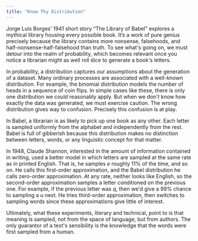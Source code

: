 ```yaml
---
title: "Know Thy Distribution"
---
```


Jorge Luis Borges’ 1941 short story “The Library of Babel” explores a mythical library housing every possible book. It’s a work of pure genius precisely because the library contains more nonsense, falsehoods, and half-nonsense-half-falsehood than truth. To see what's going on, we must detour into the realm of probability, which becomes relevant once you notice a librarian might as well roll dice to generate a book's letters.

In probability, a distribution captures our assumptions about the generation of a dataset. Many ordinary processes are associated with a well-known distribution. For example, the binomial distribution models the number of heads in a sequence of coin flips. In simple cases like these, there is only one distribution we could reasonably apply. But when we don't know how exactly the data was generated, we must exercise caution. The wrong distribution gives way to confusion. Precisely this confusion is at play.

In Babel, a librarian is as likely to pick up one book as any other. Each letter is sampled uniformly from the alphabet and independently from the rest. Babel is full of gibberish because this distribution makes no distinction between letters, words, or any linguistic concept for that matter. 

In 1948, Claude Shannon, interested in the amount of information contained in writing, used a better model in which letters are sampled at the same rate as in printed English. That is, he samples _e_ roughly 11% of the time, and so on. He calls this first-order approximation, and the Babel distribution he calls zero-order approximation. At any rate, neither looks like English, so the second-order approximation samples a letter conditioned on the previous one. For example, if the previous letter was _q_, then we'd give a 99% chance to sampling a _u_ next. He tries third-order approximation, then switches to sampling words since these approximations give little of interest.

Ultimately, what these experiments, literary and technical, point to is that meaning is sampled, not from the space of language, but from authors. The only guarantor of a text's sensibility is the knowledge that the words were first sampled from a human.
